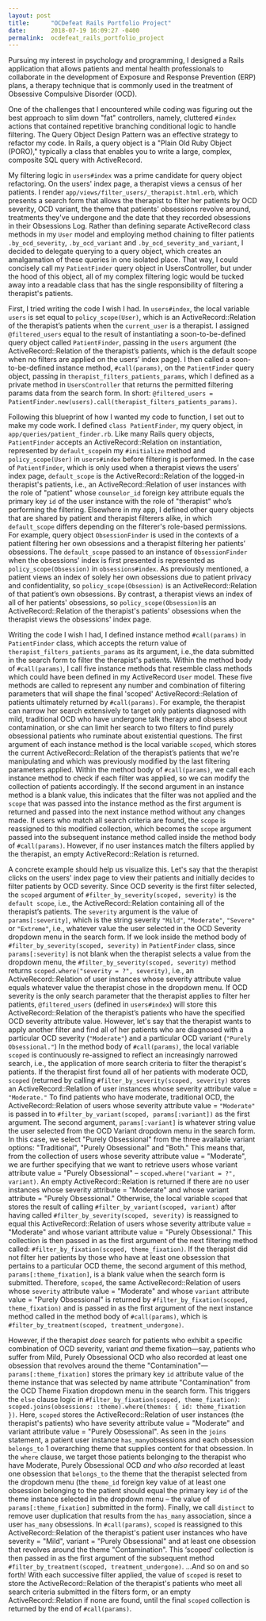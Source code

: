 ```yaml
---
layout: post
title:      "OCDefeat Rails Portfolio Project"
date:       2018-07-19 16:09:27 -0400
permalink:  ocdefeat_rails_portfolio_project
---
```


Pursuing my interest in psychology and programming, I designed a Rails application that allows patients and mental health professionals to collaborate in the development of Exposure and Response Prevention (ERP) plans, a therapy technique that is commonly used in the treatment of Obsessive Compulsive Disorder (OCD).

One of the challenges that I encountered while coding was figuring out the best approach to slim down "fat" controllers, namely, cluttered `#index` actions that contained repetitive branching conditional logic to handle filtering. The Query Object Design Pattern was an effective strategy to refactor my code. In Rails, a query object is a "Plain Old Ruby Object (PORO)," typically a class that enables you to write a large, complex, composite SQL query with ActiveRecord.

My filtering logic in `users#index` was a prime candidate for query object refactoring. On the users' index page, a therapist views a census of her patients. I render `app/views/filter_users/_therapist.html.erb`, which presents a search form that allows the therapist to filter her patients by OCD severity, OCD variant, the theme that patients' obsessions revolve around, treatments they've undergone and the date that they recorded obsessions in their Obsessions Log. Rather than defining separate ActiveRecord class methods in my `User` model and employing method chaining to filter patients `.by_ocd_severity`, `.by_ocd_variant` and `.by_ocd_severity_and_variant`, I decided to delegate querying to a query object, which creates an amalgamation of these queries in one isolated place. That way, I could concisely call my `PatientFinder` query object in UsersController,  but under the hood of this object, all of my complex filtering logic would be tucked away into a readable class that has the single responsibility of filtering a therapist's patients.

First, I tried writing the code I wish I had. In `users#index`, the local variable `users` is set equal to `policy_scope(User)`, which is an ActiveRecord::Relation of the therapist’s patients when the `current_user` is a therapist. I assigned `@filtered_users` equal to the result of instantiating a soon-to-be-defined query object called `PatientFinder`, passing in the `users` argument (the ActiveRecord::Relation of the therapist’s patients, which is the default scope when no filters are applied on the users’ index page). I then called a soon-to-be-defined instance method, `#call(params)`, on the `PatientFinder` query object, passing in `therapist_filters_patients_params`, which I defined as a private method in `UsersController` that returns the permitted filtering params data from the search form. In short:
```@filtered_users = PatientFinder.new(users).call(therapist_filters_patients_params)```.

Following this blueprint of how I wanted my code to function, I set out to make my code work. I defined `class PatientFinder`, my query object, in `app/queries/patient_finder.rb`. Like many Rails query objects, `PatientFinder` accepts an ActiveRecord::Relation on instantiation, represented by `default_scope`in my `#initialize` method and `policy_scope(User)` in `users#index` before filtering is performed. In the case of `PatientFinder`, which is only used when a therapist views the users’ index page, `default_scope` is the ActiveRecord::Relation of the logged-in therapist's patients, i.e., an ActiveRecord::Relation of user instances with the role of "patient" whose `counselor_id` foreign key attribute equals the primary key `id` of the user instance with the role of "therapist" who’s performing the filtering. Elsewhere in my app, I defined other query objects that are shared by patient and therapist filterers alike, in which `default_scope` differs depending on the filterer's role-based permissions. For example, query object `ObsessionFinder` is used in the contexts of a patient filtering her own obsessions and a therapist filtering her patients’ obsessions. The `default_scope` passed to an instance of `ObsessionFinder` when the obsessions' index is first presented is represented as `policy_scope(Obsession)` in `obsessions#index`. As previously mentioned, a patient views an index of solely her own obsessions due to patient privacy and confidentiality, so `policy_scope(Obsession)` is an ActiveRecord::Relation of that patient’s own obsessions. By contrast, a therapist views an index of all of her patients' obsessions, so `policy_scope(Obsession)`is an ActiveRecord::Relation of the therapist's patients' obsessions when the therapist views the obsessions' index page.

Writing the code I wish I had, I defined instance method `#call(params)` in `PatientFinder` class, which accepts the return value of `therapist_filters_patients_params` as its argument, i.e.,the data submitted in the search form to filter the therapist's patients. Within the method body of `#call(params)`, I call five instance methods that resemble class methods which could have been defined in my ActiveRecord `User` model. These five methods are called to represent any number and combination of filtering parameters that will shape the final 'scoped' ActiveRecord::Relation of patients ultimately returned by `#call(params)`. For example, the therapist can narrow her search extensively to target only patients diagnosed with mild, traditional OCD  who have undergone talk therapy and obsess about contamination, or she can limit her search to two filters to find purely obsessional patients who ruminate about existential questions. The first argument of each instance method is the local variable `scoped`, which stores the current ActiveRecord::Relation of the therapist’s patients that we're manipulating and which was previously modified by the last filtering parameters applied. Within the method body of `#call(params)`, we call each instance method to check if each filter was applied, so we can modify the collection of patients accordingly. If the second argument in an instance method is a blank value, this indicates that the filter was not applied and the `scope` that was passed into the instance method as the first argument is returned and passed into the next instance method without any changes made. If users who match all search criteria are found, the `scope` is reassigned to this modified collection, which becomes the `scope` argument passed into the subsequent instance method called inside the method body of `#call(params)`. However, if no user instances match the filters applied by the therapist, an empty ActiveRecord::Relation is returned.

A concrete example should help us visualize this. Let's say that the therapist clicks on the users' index page to view their patients and initially decides to filter patients by OCD severity. Since OCD severity is the first filter selected, the `scoped` argument of `#filter_by_severity(scoped, severity)` is the `default scope`, i.e., the ActiveRecord::Relation containing all of the therapist’s patients. The `severity` argument is the value of `params[:severity]`, which is the string severity `"Mild"`, `"Moderate"`, `"Severe"` or `"Extreme"`, i.e., whatever value the user selected in the OCD Severity dropdown menu in the search form. If we look inside the method body of `#filter_by_severity(scoped, severity)` in `PatientFinder` class, since `params[:severity]` is not blank when the therapist selects a value from the dropdown menu, the `#filter_by_severity(scoped, severity)` method returns `scoped.where("severity = ?", severity)`, i.e., an ActiveRecord::Relation of user instances whose severity attribute value equals whatever value the therapist chose in the dropdown menu.  If OCD severity is the only search parameter that the therapist applies to filter her patients, `@filtered_users` (defined in `users#index`) will store this ActiveRecord::Relation of the therapist’s patients who have the specified OCD severity attribute value. However, let's say that the therapist wants to apply another filter and find all of her patients who are diagnosed with a particular OCD severity (`"Moderate"`) and a particular OCD variant (`"Purely Obsessional."`) In the method body of `#call(params)`, the local variable `scoped` is continuously re-assigned to reflect an increasingly narrowed search, i.e., the application of more search criteria to filter the therapist's patients. If the therapist first found all of her patients with moderate OCD, `scoped` (returned by calling `#filter_by_severity(scoped, severity)` stores an ActiveRecord::Relation of user instances whose severity attribute value = `"Moderate."` To find patients who have moderate, traditional OCD, the ActiveRecord::Relation of users whose severity attribute value = `"Moderate"` is passed in to `#filter_by_variant(scoped, params[:variant])` as the first argument. The second argument, `params[:variant]` is whatever string value the user selected from the OCD Variant dropdown menu in the search form. In this case, we select "Purely Obsessional" from the three available variant options: "Traditional", "Purely Obsessional" and "Both." This means that, from the collection of users whose severity attribute value = "Moderate", we are further specifying that we want to retrieve users whose variant attribute value = "Purely Obsessional" – `scoped.where("variant = ?", variant)`. An empty ActiveRecord::Relation is returned if there are no user instances whose severity attribute = "Moderate" and whose variant attribute = "Purely Obsessional."  Otherwise, the local variable `scoped` that stores the result of calling `#filter_by_variant(scoped, variant)` after having called `#filter_by_severity(scoped, severity)` is reassigned to equal this ActiveRecord::Relation of users whose severity attribute value = "Moderate" and whose variant attribute value = "Purely Obsessional." This collection is then passed in as the first argument of the next filtering method called: `#filter_by_fixation(scoped, theme_fixation)`. If the therapist did not filter her patients by those who have at least one obsession that pertains to a particular OCD theme, the second argument of this method, `params[:theme_fixation]`, is a blank value when the search form is submitted. Therefore, `scoped`, the same ActiveRecord::Relation of users whose `severity` attribute value = "Moderate" and whose `variant` attribute value = "Purely Obsessional" is returned by `#filter_by_fixation(scoped, theme_fixation)` and is passed in as the first argument of the next instance method called in the method body of `#call(params)`, which is `#filter_by_treatment(scoped, treatment_undergone)`.

However, if the therapist *does* search for patients who exhibit a specific combination of OCD severity, variant *and* theme fixation—say, patients who suffer from Mild, Purely Obsessional OCD who also recorded at least one obsession that revolves around the theme "Contamination"— `params[:theme_fixation]` stores the primary key `id` attribute value of the theme instance that was selected by name attribute "Contamination" from the OCD Theme Fixation dropdown menu in the search form. This triggers the `else` clause logic in `#filter_by_fixation(scoped, theme_fixation)`: 
`scoped.joins(obsessions: :theme).where(themes: { id: theme_fixation })`. 
Here, `scoped` stores the ActiveRecord::Relation of user instances (the therapist's patients) who have severity attribute value = "Moderate" and variant attribute value = "Purely Obsessional". As seen in the `joins` statement, a patient user instance `has_many`obsessions and each obsession `belongs_to` 1 overarching theme that supplies content for that obsession. In the `where` clause, we target those patients belonging to the therapist who have Moderate, Purely Obsessional OCD *and* who *also* recorded at least one obsession that `belongs_to` the theme that the therapist selected from the dropdown menu (the `theme_id` foreign key value of at least one obsession belonging to the patient should equal the primary key `id` of the theme instance selected in the dropdown menu – the value of `params[:theme_fixation]` submitted in the form). Finally, we call `distinct` to remove user duplication that results from the `has_many` association, since a user `has_many` obsessions. In `#call(params)`, `scoped` is reassigned to this ActiveRecord::Relation of the therapist's patient user instances who have severity = "Mild", variant = "Purely Obsessional" and at least one obsession that revolves around the theme "Contamination". This ‘scoped’ collection is then passed in as the first argument of the subsequent method `#filter_by_treatment(scoped, treatment_undergone)`. 
…And so on and so forth! With each successive filter applied, the value of `scoped` is reset to store the ActiveRecord::Relation of the therapist's patients who meet all search criteria submitted in the filters form, or an empty ActiveRecord::Relation if none are found, until the final `scoped` collection is returned by the end of `#call(params)`.
